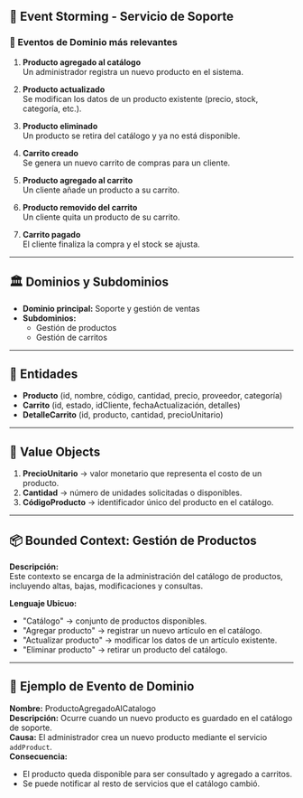 ## 📌 Event Storming - Servicio de Soporte

### 🔹 Eventos de Dominio más relevantes
1. **Producto agregado al catálogo**  
   Un administrador registra un nuevo producto en el sistema.

2. **Producto actualizado**  
   Se modifican los datos de un producto existente (precio, stock, categoría, etc.).

3. **Producto eliminado**  
   Un producto se retira del catálogo y ya no está disponible.

4. **Carrito creado**  
   Se genera un nuevo carrito de compras para un cliente.

5. **Producto agregado al carrito**  
   Un cliente añade un producto a su carrito.

6. **Producto removido del carrito**  
   Un cliente quita un producto de su carrito.

7. **Carrito pagado**  
   El cliente finaliza la compra y el stock se ajusta.

---

## 🏛 Dominios y Subdominios

- **Dominio principal:** Soporte y gestión de ventas  
- **Subdominios:**  
  - Gestión de productos  
  - Gestión de carritos  

---

## 🧩 Entidades

- **Producto** (id, nombre, código, cantidad, precio, proveedor, categoría)  
- **Carrito** (id, estado, idCliente, fechaActualización, detalles)  
- **DetalleCarrito** (id, producto, cantidad, precioUnitario)  

---

## 🎯 Value Objects

1. **PrecioUnitario** → valor monetario que representa el costo de un producto.  
2. **Cantidad** → número de unidades solicitadas o disponibles.  
3. **CódigoProducto** → identificador único del producto en el catálogo.  

---

## 📦 Bounded Context: Gestión de Productos

**Descripción:**  
Este contexto se encarga de la administración del catálogo de productos, incluyendo altas, bajas, modificaciones y consultas.  

**Lenguaje Ubicuo:**  
- "Catálogo" → conjunto de productos disponibles.  
- "Agregar producto" → registrar un nuevo artículo en el catálogo.  
- "Actualizar producto" → modificar los datos de un artículo existente.  
- "Eliminar producto" → retirar un producto del catálogo.  

---

## 📢 Ejemplo de Evento de Dominio

**Nombre:** ProductoAgregadoAlCatalogo  
**Descripción:** Ocurre cuando un nuevo producto es guardado en el catálogo de soporte.  
**Causa:** El administrador crea un nuevo producto mediante el servicio `addProduct`.  
**Consecuencia:**  
- El producto queda disponible para ser consultado y agregado a carritos.  
- Se puede notificar al resto de servicios que el catálogo cambió.

